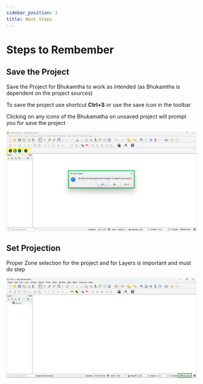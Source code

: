 ```yaml
---
sidebar_position: 2
title: Next Steps
---
```


# Steps to Rembember

## Save the Project

Save the Project for Bhukamtha to work as intended (as Bhukamtha is dependent on the project sources)

To save the project use shortcut **Ctrl+S** or use the save icon in the toolbar 

Clicking on any icons of the Bhukamatha on unsaved project will prompt you for save the project 

![Prompt save from bhukamtha toolbar icon](img/prompt_save.png)

## Set Projection

Proper Zone selection for the project and for Layers is important and must do step

![set_prpjection](img/set_projection.png)
